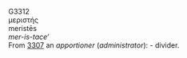 <body>
  <p>G3312<br>  μεριστής  <br> meristēs  <br><i>mer-is-tace‘ </i><br>From <a href="g3307.htm">3307</a>  an <i>apportioner</i> (<i>administrator</i>): - divider.<br></p>
 </body>